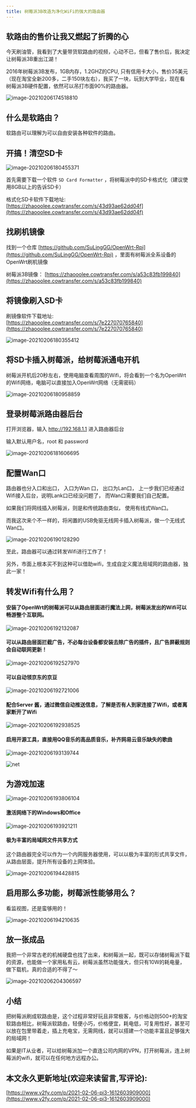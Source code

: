 ```yaml
---
title: 树莓派3B改造为净化WiFi的强大的路由器
---
```










## 软路由的售价让我又燃起了折腾的心



今天刷油管，我看到了大量带货软路由的视频，心动不已，但看了售价后，我决定让树莓派3B重出江湖！

2016年树莓派3B发布，1GB内存，1.2GHZ的CPU,  只有信用卡大小，售价35美元（现在淘宝全新200多，二手150块左右），我买了一块，玩到大学毕业，现在看树莓派3B硬件配置，依然可以吊打市面90%的路由器。



![image-20210206174518810](https://cdn.fangyuanxiaozhan.com/assets/1612604723833hcG2rSw3.png)



## 什么是软路由？



软路由可以理解为可以自由安装各种软件的路由。



## 开搞！清空SD卡

![image-20210206180455371](https://cdn.fangyuanxiaozhan.com/assets/1612605899431Hjh2zPYT.png)

首先需要下载一个软件 `SD Card Formatter` ，将树莓派中的SD卡格式化（建议使用8GB以上的告诉SD卡）

格式化SD卡软件下载地址: [https://zhaooolee.cowtransfer.com/s/43d93ae62dd04f](https://zhaooolee.cowtransfer.com/s/43d93ae62dd04f)



##  找刷机镜像



找到一个仓库 [https://github.com/SuLingGG/OpenWrt-Rpi](https://github.com/SuLingGG/OpenWrt-Rpi) ，里面有树莓派全系设备的OpenWrt刷机镜像



树莓派3B镜像： [https://zhaooolee.cowtransfer.com/s/a53c83fb199840](https://zhaooolee.cowtransfer.com/s/a53c83fb199840)





## 将镜像刷入SD卡



刷镜像软件下载地址: [https://zhaooolee.cowtransfer.com/s/7e227070765840](https://zhaooolee.cowtransfer.com/s/7e227070765840)



![image-20210206180355412](https://cdn.fangyuanxiaozhan.com/assets/1612605840468hyGRCm57.png)





## 将SD卡插入树莓派，给树莓派通电开机



树莓派开机后20秒左右，使用电脑查看周围的Wifi，将会看到一个名为OpenWrt的Wifi网络，电脑可以直接加入OpenWrt网络（无需密码）



![image-20210206180958859](https://cdn.fangyuanxiaozhan.com/assets/1612606205328BcDPKeMx.png)





## 登录树莓派路由器后台

打开浏览器，输入 http://192.168.1.1  进入路由器后台



输入默认用户名，root 和 password



![image-20210206181606695](https://cdn.fangyuanxiaozhan.com/assets/1612606572049M2CJzJWM.png)



## 配置Wan口



路由器也分入口和出口， 入口为Wan 口， 出口为Lan口， 上一步我们已经通过Wifi接入后台，说明Lank口已经没问题了， 而Wan口需要我们自己配置。



如果我们将网线插入树莓派，则是和传统路由类似， 使用有线式Wan口。



而我这次来个不一样的，将闲置的USB免驱无线网卡插入树莓派，做一个无线式Wan口。

![image-20210206190128290](https://cdn.fangyuanxiaozhan.com/assets/1612609292833tc1SntAh.png)



至此，路由器可以通过转发Wifi进行工作了！

另外，市面上根本买不到这种可以借助wifi，生成自定义魔法局域网的路由器，独此一家！



## 转发Wifi有什么用？



#### 安装了OpenWrt的树莓派可以从路由层面进行魔法上网，树莓派发出的Wifi可以畅游整个互联网。

![image-20210206192132087](https://cdn.fangyuanxiaozhan.com/assets/16126104943944k6HTtsa.png)



####  可以从路由层面拦截广告，不必每台设备都安装去除广告的插件，且广告屏蔽规则会自动联网更新！



![image-20210206192527970](https://cdn.fangyuanxiaozhan.com/assets/1612611117374dRZ8fzm7.png)

#### 可以自动领京东的京豆



![image-20210206192721006](https://cdn.fangyuanxiaozhan.com/assets/1612611113643rNKB6Frx.png)



#### 配合Server 酱，通过微信自动推送信息，了解是否有人到家连接了Wifi，或者离家断开了Wifi



![image-20210206192938525](https://cdn.fangyuanxiaozhan.com/assets/1612610980891KedWXyt1.png)

#### 启用开源工具，直接用QQ音乐的高品质音乐，补齐网易云音乐缺失的歌曲



![image-20210206193139744](https://cdn.fangyuanxiaozhan.com/assets/16126111055148naMpSFt.png)



![net](https://cdn.fangyuanxiaozhan.com/assets/1612611384359bRczYSW5.gif)



## 为游戏加速



![image-20210206193806104](https://cdn.fangyuanxiaozhan.com/assets/1612611488959zchy3y2T.png)



#### 激活网络下的Windows和Office

![image-20210206193921211](https://cdn.fangyuanxiaozhan.com/assets/1612611563298dNM7THDS.png)



#### 极为丰富的局域网文件共享方式



这个路由器完全可以作为一个内网服务器使用，可以以极为丰富的形式共享文件，从路由层面，提升所有设备的上网体验。

![image-20210206194428815](https://cdn.fangyuanxiaozhan.com/assets/1612611870923DC14SAdt.png)



## 启用那么多功能，树莓派性能够用么？

看监视图，还是蛮够用的！

![image-20210206194210635](https://cdn.fangyuanxiaozhan.com/assets/1612611732939QN0Hc3nN.png)



## 放一张成品



我把一个非常古老的机械硬盘也找了出来，和树莓派一起，既可以存储树莓派下载的资源，也能做一个家用私有云，树莓派虽然功能强大，但只有10W的耗电量，做下载机，真的合适的不得了～





![image-20210206204306597](https://cdn.fangyuanxiaozhan.com/assets/1612615397519T8WFmkhp.png)



## 小结



把树莓派刷成软路由是，这个过程非常好玩且非常极客，与价格动则500+的淘宝软路由相比，树莓派软路由，轻便小巧，价格便宜，耗电低，可复用性好，甚至可以放在包里带着走，插上充电宝，无需网线，就可以搭建一个功能丰富且足够强大的局域网！



如果是IT从业者，可以给树莓派加一个直连公司内网的VPN，打开树莓派，连上树莓派的wifi，就可以在任何地方远程办公。





## 本文永久更新地址(欢迎来读留言,写评论):

[https://www.v2fy.com/p/2021-02-06-pi3-1612603909000](https://www.v2fy.com/p/2021-02-06-pi3-1612603909000)
